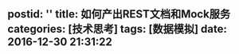 postid: ''
title: 如何产出REST文档和Mock服务
categories: [技术思考]
tags: [数据模拟]
date: 2016-12-30 21:31:22
---


